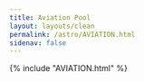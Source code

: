 ```yaml
---
title: Aviation Pool
layout: layouts/clean
permalink: /astro/AVIATION.html
sidenav: false
---
```



{% include "AVIATION.html" %}